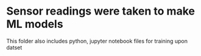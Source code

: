 # Sensor readings were taken to make ML models
This folder also includes python, jupyter notebook files for training upon datset 
